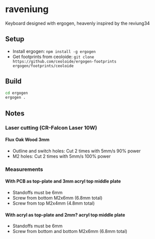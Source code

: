 # raveniung

Keyboard designed with ergogen, heavenly inspired by the reviung34

## Setup

* Install ergogen: `npm install -g ergogen`
* Get footprints from ceoloide: `git clone https://github.com/ceoloide/ergogen-footprints ergogen/footprints/ceoloide`

## Build

```bash
cd ergogen
ergogen .
```

## Notes

### Laser cutting (CR-Falcon Laser 10W)

#### Flux Oak Wood 3mm

* Outline and switch holes: Cut 2 times with 5mm/s 90% power
* M2 holes: Cut 2 times with 5mm/s 100% power

### Measurements

#### With PCB as top-plate and 3mm acryl top middle plate

* Standoffs must be 6mm
* Screw from bottom M2x6mm (6.8mm total)
* Screw from top M2x4mm (4.8mm total)

#### With acryl as top-plate and 2mm? acryl top middle plate

* Standoffs must be 6mm
* Screw from bottom and bottom M2x6mm (6.8mm total)

